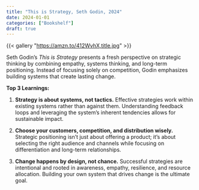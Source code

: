 ```yaml
---
title: "This is Strategy, Seth Godin, 2024"
date: 2024-01-01
categories: ["Bookshelf"]
draft: true
---
```


{{< gallery "https://amzn.to/412WvhX,title.jpg" >}}

Seth Godin’s _This is Strategy_ presents a fresh perspective on strategic thinking by combining empathy, systems thinking, and long-term positioning. Instead of focusing solely on competition, Godin emphasizes building systems that create lasting change.

**Top 3 Learnings:**

1. **Strategy is about systems, not tactics.** Effective strategies work within existing systems rather than against them. Understanding feedback loops and leveraging the system’s inherent tendencies allows for sustainable impact.

2. **Choose your customers, competition, and distribution wisely.** Strategic positioning isn’t just about offering a product; it’s about selecting the right audience and channels while focusing on differentiation and long-term relationships.

3. **Change happens by design, not chance.** Successful strategies are intentional and rooted in awareness, empathy, resilience, and resource allocation. Building your own system that drives change is the ultimate goal.
